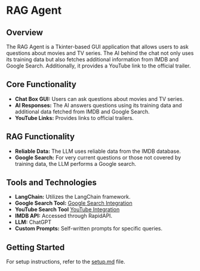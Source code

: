 # RAG Agent

## Overview

The RAG Agent is a Tkinter-based GUI application that allows users to ask questions about movies and TV series. The AI behind the chat not only uses its training data but also fetches additional information from IMDB and Google Search. Additionally, it provides a YouTube link to the official trailer.

## Core Functionality

- **Chat Box GUI:** Users can ask questions about movies and TV series.
- **AI Responses:** The AI answers questions using its training data and additional data fetched from IMDB and Google Search.
- **YouTube Links:** Provides links to official trailers.

## RAG Functionality

- **Reliable Data:** The LLM uses reliable data from the IMDB database.
- **Google Search:** For very current questions or those not covered by training data, the LLM performs a Google search.

## Tools and Technologies

- **LangChain:** Utilizes the LangChain framework.
- **Google Search Tool:** [Google Search Integration](https://python.langchain.com/docs/integrations/tools/google_search/)
- **YouTube Search Tool** [YouTube Integration](https://python.langchain.com/docs/integrations/tools/youtube/)
- **IMDB API:** Accessed through RapidAPI.
- **LLM:** ChatGPT
- **Custom Prompts:** Self-written prompts for specific queries.

## Getting Started

For setup instructions, refer to the [setup.md](../main/docs/setup.md) file.